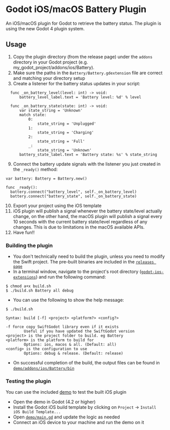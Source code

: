 # Godot iOS/macOS Battery Plugin
An iOS/macOS plugin for Godot to retrieve the battery status. The plugin is using the new Godot 4 plugin system.

## Usage
1. Copy the plugin directory (from the release page) under the `addons` directory in your Godot project (e.g. my_godot_project/addons/ios/Battery). 
2. Make sure the paths in the `Battery/Battery.gdextension` file are correct and matching your directory setup
8. Create a listener for the battery status updates in your script:
  ```gdscript
	func _on_battery_level(level: int) -> void:
		battery_level_label.text = 'Battery level: %d' % level

	func _on_battery_state(state: int) -> void:
		var state_string = 'Unknown'
		match state:
			0: 
				state_string = 'Unplugged'
			1: 
				state_string = 'Charging'
			2:
				state_string = 'Full'
			_: 
				state_string = 'Unknown'
		battery_state_label.text = 'Battery state: %s' % state_string
  ```
9. Connect the battery update signals with the listener you just created in the `_ready()` method:
  ```gdscript
  var battery: Battery = Battery.new()

  func _ready():
	battery.connect("battery_level", self._on_battery_level)
	battery.connect("battery_state", self._on_battery_state)
  ```
10. Export your project using the iOS template
11. iOS plugin will publish a signal whenever the battery state/level actually change, on the other hand, the macOS plugin will publish a signal every 10 seconds with the current battery state/level regardless of any changes. This is due to limitations in the macOS available APIs.
12. Have fun!!

### Building the plugin
- You don't technically need to build the plugin, unless you need to modify the Swift project. The pre-built binaries are included in the [`releases page`](https://github.com/KarimIbrahim/godot-ios-extensions/releases)
- In a terminal window, navigate to the project's root directory ([`godot-ios-extensions`](../)) and run the following command:
```
$ chmod a+x build.sh
$ ./build.sh Battery all debug
```
- You can use the following to show the help message:
```
$ ./build.sh

Syntax: build [-f] <project> <platform?> <config?>

-f force copy SwiftGodot library even if it exists
        Useful if you have updated the SwiftGodot version
<project> is the project folder to build. eg Battery
<platform> is the platform to build for
        Options: ios, macos & all. (Default: all)
<config> is the configuration to use
        Options: debug & release. (Default: release)

```
- On successful completion of the build, the output files can be found in [`demo/addons/ios/Battery/bin`](../demo/addons/ios/Battery/bin)

### Testing the plugin
You can use the included [demo](../demo/project.godot) to test the built iOS plugin

- Open the demo in Godot (4.2 or higher)
- Install the Godot iOS build template by clicking on `Project` -> `Install iOS Build Template...`
- Open [`demo/main.gd`](../demo/main.gd) and update the logic as needed 
- Connect an iOS device to your machine and run the demo on it
